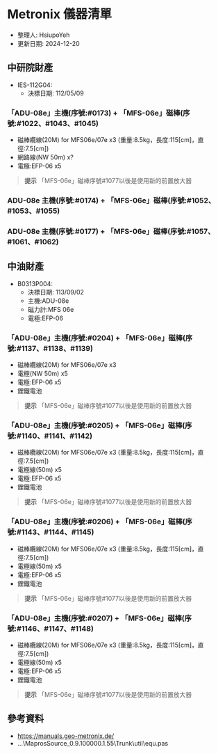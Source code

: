 # Metronix 儀器清單
+ 整理人: HsiupoYeh
+ 更新日期: 2024-12-20

## 中研院財產
+ IES-112G04:
  + 決標日期: 112/05/09
### 「ADU-08e」主機(序號:#0173) + 「MFS-06e」磁棒(序號:#1022、#1043、#1045)
+ 磁棒纜線(20M) for  MFS06e/07e  x3  (重量:8.5kg，長度:115[cm]，直徑:7.5[cm])
+ 網路線(NW 50m) x?
+ 電極:EFP-06 x5
> **提示**
> 「MFS-06e」磁棒序號#1077以後是使用新的前置放大器

### ADU-08e 主機(序號:#0174) + 「MFS-06e」磁棒(序號:#1052、#1053、#1055)


### ADU-08e 主機(序號:#0177) + 「MFS-06e」磁棒(序號:#1057、#1061、#1062)


## 中油財產
+ B0313P004:
  + 決標日期: 113/09/02
  + 主機:ADU-08e
  + 磁力計:MFS 06e
  + 電極:EFP-06
  
### 「ADU-08e」主機(序號:#0204) + 「MFS-06e」磁棒(序號:#1137、#1138、#1139)
+ 磁棒纜線(20M) for  MFS06e/07e  x3
+ 電極(NW 50m) x5
+ 電極:EFP-06 x5
+ 鋰鐵電池

> **提示**
> 「MFS-06e」磁棒序號#1077以後是使用新的前置放大器

### 「ADU-08e」主機(序號:#0205) + 「MFS-06e」磁棒(序號:#1140、#1141、#1142)
+ 磁棒纜線(20M) for  MFS06e/07e  x3  (重量:8.5kg，長度:115[cm]，直徑:7.5[cm])
+ 電極線(50m) x5
+ 電極:EFP-06 x5
+ 鋰鐵電池

> **提示**
> 「MFS-06e」磁棒序號#1077以後是使用新的前置放大器


### 「ADU-08e」主機(序號:#0206) + 「MFS-06e」磁棒(序號:#1143、#1144、#1145)
+ 磁棒纜線(20M) for  MFS06e/07e  x3 (重量:8.5kg，長度:115[cm]，直徑:7.5[cm])
+ 電極線(50m) x5
+ 電極:EFP-06 x5
+ 鋰鐵電池

> **提示**
> 「MFS-06e」磁棒序號#1077以後是使用新的前置放大器


### 「ADU-08e」主機(序號:#0207) + 「MFS-06e」磁棒(序號:#1146、#1147、#1148)
+ 磁棒纜線(20M) for  MFS06e/07e  x3  (重量:8.5kg，長度:115[cm]，直徑:7.5[cm])
+ 電極線(50m) x5
+ 電極:EFP-06 x5
+ 鋰鐵電池

> **提示**
> 「MFS-06e」磁棒序號#1077以後是使用新的前置放大器


## 參考資料
+ https://manuals.geo-metronix.de/
+ ...\MaprosSource_0.9.100000.1.55\Trunk\util\equ.pas
